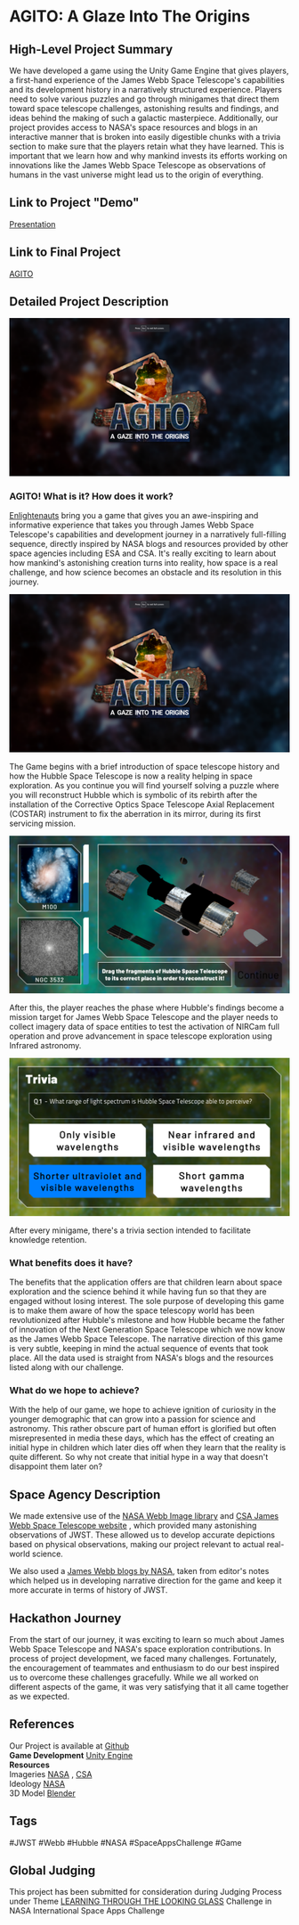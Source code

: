 # AGITO: A Glaze Into The Origins

## High-Level Project Summary
We have developed a game using the Unity Game Engine that gives players, a first-hand experience of the James Webb Space Telescope's capabilities and its development history in a narratively structured experience. Players need to solve various puzzles and go through minigames that direct them toward space telescope challenges, astonishing results and findings, and ideas behind the making of such a galactic masterpiece. Additionally, our project provides access to  NASA's space resources and blogs in an interactive manner that is broken into easily digestible chunks with a trivia section to make sure that the players retain what they have learned. This is important that we learn how and why mankind invests its efforts working on innovations like the James Webb Space Telescope as observations of humans in the vast universe might lead us to the origin of everything.

## Link to Project "Demo"
[Presentation](https://www.canva.com/design/DAFNmRTEJRU/ePI3_raCkP3TreRkSt3-6Q/view)

## Link to Final Project
[AGITO]()
## Detailed Project Description
![Game](/Images/1.png?raw=true "Game")

### AGITO! What is it? How does it work?
[Enlightenauts](https://2022.spaceappschallenge.org/challenges/2022-challenges/through-the-looking-glass/teams/enlightenauts/project) bring you a game that gives you an awe-inspiring and informative experience that takes you through James Webb Space Telescope's capabilities and development journey in a narratively full-filling sequence, directly inspired by NASA blogs and resources provided by other space agencies including ESA and CSA. It's really exciting to learn about how mankind's astonishing creation turns into reality, how space is a real challenge, and how science becomes an obstacle and its resolution in this journey.

![MainMenu](/Images/1.png?raw=true "MainMenu")

The Game begins with a brief introduction of space telescope history and how the Hubble Space Telescope is now a reality helping in space exploration. As you continue you will find yourself solving a puzzle where you will reconstruct Hubble which is symbolic of its rebirth after the installation of the Corrective Optics Space Telescope Axial Replacement (COSTAR) instrument to fix the aberration in its mirror, during its first servicing mission.

![Level1](/Images/5.png?raw=true "Level1")

After this, the player reaches the phase where Hubble's findings become a mission target for James Webb Space Telescope and the player needs to collect imagery data of space entities to test the activation of NIRCam full operation and prove advancement in space telescope exploration using Infrared astronomy.

![Trivia](/Images/6.png?raw=true "Trivia")

After every minigame, there's a trivia section intended to facilitate knowledge retention.

### What benefits does it have?
The benefits that the application offers are that children learn about space exploration and the science behind it while having fun so that they are engaged without losing interest. The sole purpose of developing this game is to make them aware of how the space telescopy world has been revolutionized after Hubble's milestone and how Hubble became the father of innovation of the Next Generation Space Telescope which we now know as the James Webb Space Telescope. The narrative direction of this game is very subtle, keeping in mind the actual sequence of events that took place. All the data used is straight from NASA's blogs and the resources listed along with our challenge.

### What do we hope to achieve?
With the help of our game, we hope to achieve ignition of curiosity in the younger demographic that can grow into a passion for science and astronomy. This rather obscure part of human effort is glorified but often misrepresented in media these days, which has the effect of creating an initial hype in children which later dies off when they learn that the reality is quite different. So why not create that initial hype in a way that doesn't disappoint them later on?

## Space Agency Description
We made extensive use of the [NASA Webb Image library](https://webb.nasa.gov/content/multimedia/images.html) and [CSA James Webb Space Telescope website](https://asc-csa.gc.ca/eng/satellites/jwst/default.asp) , which provided many astonishing observations of JWST. These allowed us to develop accurate depictions based on physical observations, making our project relevant to actual real-world science.

We also used a [James Webb blogs by NASA](https://blogs.nasa.gov/webb/), taken from editor's notes which helped us in developing narrative direction for the game and keep it more accurate in terms of history of JWST.

## Hackathon Journey
From the start of our journey, it was exciting to learn so much about James Webb Space Telescope and NASA's space exploration contributions. In process of project development, we faced many challenges. Fortunately, the encouragement of teammates and enthusiasm to do our best inspired us to overcome these challenges gracefully. While we all worked on different aspects of the game, it was very satisfying that it all came together as we expected.

## References
Our Project is available at [Github](https://github.com/aryanrai2001/AGITO)
<br>**Game Development**
[Unity Engine](https://unity.com)
<br>**Resources**
<br>Imageries [NASA](https://webb.nasa.gov/content/multimedia/images.html) , [CSA](https://asc-csa.gc.ca/eng/satellites/jwst/default.asp)
<br>Ideology [NASA](https://blogs.nasa.gov/webb/)
<br>3D Model [Blender](https://www.blender.org/)

## Tags
#JWST #Webb #Hubble #NASA #SpaceAppsChallenge #Game 

## Global Judging
This project has been submitted for consideration during Judging Process under Theme [LEARNING THROUGH THE LOOKING GLASS](https://2022.spaceappschallenge.org/challenges/2022-challenges/through-the-looking-glass/details) Challenge in NASA International Space Apps Challenge
